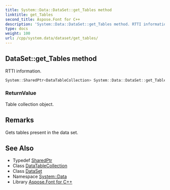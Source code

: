```yaml
---
title: System::Data::DataSet::get_Tables method
linktitle: get_Tables
second_title: Aspose.Font for C++
description: 'System::Data::DataSet::get_Tables method. RTTI information in C++.'
type: docs
weight: 100
url: /cpp/system.data/dataset/get_tables/
---
```

## DataSet::get_Tables method


RTTI information.

```cpp
System::SharedPtr<DataTableCollection> System::Data::DataSet::get_Tables()
```


### ReturnValue

Table collection object.
## Remarks


Gets tables present in the data set. 
## See Also

* Typedef [SharedPtr](../../../system/sharedptr/)
* Class [DataTableCollection](../../datatablecollection/)
* Class [DataSet](../)
* Namespace [System::Data](../../)
* Library [Aspose.Font for C++](../../../)
